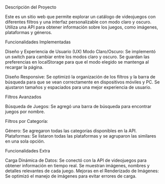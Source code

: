 Descripción del Proyecto

Este es un sitio web que permite explorar un catálogo de videojuegos con diferentes filtros y una interfaz personalizable con modo claro y oscuro. Utiliza una API para obtener información sobre los juegos, como imágenes, plataformas y géneros.



Funcionalidades Implementadas

Diseño y Experiencia de Usuario (UX)
Modo Claro/Oscuro: Se implementó un switch para cambiar entre los modos claro y oscuro. Se guardan las preferencias en localStorage para que el modo elegido se mantenga al recargar la página.



Diseño Responsive: Se optimizó la organización de los filtros y la barra de búsqueda para que se vean correctamente en dispositivos móviles y PC. Se ajustaron tamaños y espaciados para una mejor experiencia de usuario.


Filtros Avanzados

Búsqueda de Juegos: Se agregó una barra de búsqueda para encontrar juegos por nombre.


Filtros por Categoría:

Género: Se agregaron todas las categorías disponibles en la API.
Plataformas: Se listaron todas las plataformas y se agruparon las similares en una sola opción.


Funcionalidades Extra

Carga Dinámica de Datos: Se conectó con la API de videojuegos para obtener información en tiempo real. Se muestran imágenes, nombres y detalles relevantes de cada juego.
Mejoras en el Renderizado de Imágenes: Se optimizó el manejo de imágenes para evitar errores de carga.